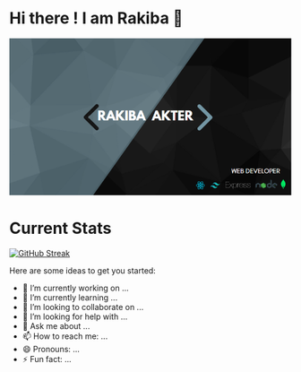 # Hi there ! I am Rakiba 👋

![Rakiba Akter, Web Developer!](https://raw.githubusercontent.com/rakibaakter/rakibaakter/main/assets/cover.png "Rakiba Akter")

# Current Stats

[![GitHub Streak](https://streak-stats.demolab.com?user=rakibaakter&theme=material&hide_border=true)](https://git.io/streak-stats)

Here are some ideas to get you started:

- 🔭 I’m currently working on ...
- 🌱 I’m currently learning ...
- 👯 I’m looking to collaborate on ...
- 🤔 I’m looking for help with ...
- 💬 Ask me about ...
- 📫 How to reach me: ...
- 😄 Pronouns: ...
- ⚡ Fun fact: ...
